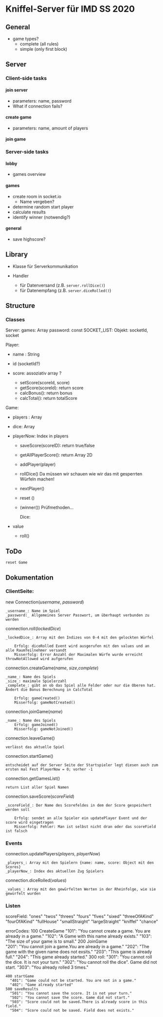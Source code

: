 # Kniffel-Server für IMD SS 2020

## General

- game types?
  - complete (all rules)
  - simple (only first block)

## Server

### Client-side tasks

#### join server

- parameters: name, password
- What if connection fails?

#### create game

- parameters: name, amount of players

#### join game

### Server-side tasks

#### lobby

- games overview

#### games

- create room in socket.io
  - Name vergeben?
- determine random start player
- calculate results
- identify winner (notwendig?)

#### general

- save highscore?

## Library

- Klasse für Serverkommunikation

- Handler
  - für Datenversand (z.B. `server.rollDice()`)
  - für Datenempfang (z.B. `server.diceRolled()`)

## Structure

### Classes

Server:
games: Array
password: const
SOCKET_LIST: Objekt: socketId, socket

Player:

- name : String
- id (socketId?)
- score: assoziativ array ?

  - setScore(scoreId, score)
  - getScore(scoreId): return score
  - calcBonus(): return bonus
  - calcTotal(): return totalScore

Game:

- players : Array
- dice: Array
- playerNow: Index in players

  - saveScore(scoreID): return true/false
  - getAllPlayerScore(): return Array 2D
  - addPlayer(player)
  - rollDice() Da müssen wir schauen wie wir das mit gesperrten Würfeln machen!
  - nextPlayer()
  - reset ()
  - (winner())
    Prüfmethoden...

    Dice:

- value

  - roll()

## ToDo
	reset Game

## Dokumentation

### ClientSeite:

new Connection(_username_, _password_)

	_username_: Name im Spiel
	_password:_ Allgemeines Server Passwort, um überhaupt verbunden zu werden

connection.roll(_lockedDice_)

	_lockedDice_: Array mit den Indizes von 0-4 mit den gelockten Würfel
	
		Erfolg: diceRolled Event wird ausgerufen mit den values und an alle RaumTeilnehmer versandt
		Misserfolg: Error Anzahl der Maximalen Würfe wurde erreicht throwNotAllowed wird aufgerufen
connection.createGame(_name_, _size_,_complete_)

	_name_: Name des Spiels
	_size_: maximale Spielerzahl
	_complete_: gibt an ob das Spiel alle Felder oder nur die Oberen hat. Ändert die Bonus Berechnung in CalcTotal

		Erfolg: gameCreated()
		Misserfolg: gameNotCreated()

connection.joinGame(_name_)

	_name_: Name des Spiels
		Erfolg: gameJoined()
		Misserfolg: gameNotJoined()

connection.leaveGame()
	
	verlässt das aktuelle Spiel

connection.startGame()
	
	entscheidet auf der Server Seite der Startspieler legt diesen auch zum ersten mal Fest PlayerNow = 0; vorher -1

connection.getGamesList()
	
	return List aller Spiel Namen

connection.saveScore(_scoreField_)
	
	_scoreField_: Der Name des Scorefeldes in dem der Score gespeichert werden soll 
	
		Erfolg: sendet an alle Spieler ein updatePlayer Event und der score wird eingetragen
		Misserfolg: Fehler: Man ist selbst nicht dran oder das scoreField ist falsch 

### Events

connection.updatePlayers(_players_, _playerNow_)

	_players_: Array mit den Spielern {name: name, score: Object mit den Scores}		
	_playerNow_: Index des aktuellen Zug Spielers

connection.diceRolled(_values_)

	_values_: Array mit den gewürfelten Werten in der Rheinfolge, wie sie gewürfelt wurden

### Listen


scoreField: 
	"ones"
	"twos"
	"threes"
	"fours"
	"fives"
	"sixed"
	"threeOfAKind"
	"fourOfAKind"
	"fullHouse"
	"smallStraight"
	"largeStraight"
	"kniffel"
	"chance"

errorCodes: 
	100 CreateGame
	  "101": "You cannot create a game. You are already in a game."
	  "102": "A Game with this name already exists."
	  "103": "The size of your game is to small."
	200 JoinGame	
	  "201": "You cannot join a game.You are already in a game."
	  "202": "The game with the given name does not exsits."
	  "203": "This game is already full."
	  "204": "This game already started."
	300 roll:
	  "301": "You cannot roll the dice. It is not your turn."
	  "302": "You cannot roll the dice". Game did not start.
	  "303": "You already rolled 3 times."

	400 startGame
	  "401": "Game could not be started. You are not in a game."
	  "402": "Game already started"
	500 saveResults
	  "501": "You cannot save the score. It is not your turn."
	  "502": "You cannot save the score. Game did not start."
	  "503": "Score could not be saved.There is already score in this field."
	  "504": "Score could not be saved. Field does not exists."
